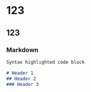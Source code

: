 # 123

## 123

### Markdown

```markdown
Syntax highlighted code block

# Header 1
## Header 2
### Header 3
